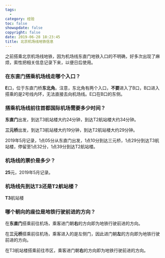 ```yaml
---
tags:
  - 
category: 经验
toc: false
showupdate: false
copyright: false
date: 2019-06-28 18:23:45
title: 北京机场线地铁信息
---
```

之前搭乘北京机场线地铁，因为机场线东直门地铁入口的不明确，好多次出现了麻烦，索性把相关信息记录下来，以便日后使用。
<!--more-->

### 在东直门搭乘机场线走哪个入口？

**E**口，位于东直门桥**东北角**。注意，东北角有两个入口，**不要**进入了B口，B口进入搭乘的是2号线内环，无法直接去向机场线。E口在B口的东侧。

### 搭乘机场线前往首都国际机场需要多少时间？

**东直门**出发，到达T3航站楼大约24分钟，到达T2航站楼大约34分钟。

**三元桥**出发，到达T3航站楼大约19分钟，到达T2航站楼大约29分钟。

2019年5月记录，1点05分从东直门出发，1点10分到达三元桥，1点29分到达T3航站楼，停留至1点32分，1点39分到达T2航站楼。

### 机场线的票价是多少？

**25**元，2019年5月记录。

### 机场线先到达T3还是T2航站楼？

**T3**航站楼

### 哪个朝向的座位是地铁行驶前进的方向？

在**东直门**搭乘前往机场，乘客进门朝**右**的方向即为地铁行驶前进的方向。

在**三元桥**搭乘前往机场，乘客进入的是左侧门，因此进门朝**左**的方向即为地铁行驶前进的方向。

在T3航站楼搭乘前往市区，乘客进门朝**右**的方向即为地铁行驶前进的方向。